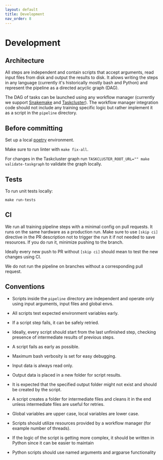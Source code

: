 ```yaml
---
layout: default
title: Development
nav_order: 8
---
```


# Development

## Architecture

All steps are independent and contain scripts that accept arguments, read input files from disk and output the results to disk.
It allows writing the steps in any language (currently it's historically mostly bash and Python) and 
represent the pipeline as a directed acyclic graph (DAG).

The DAG of tasks can be launched using any workflow manager 
(currently we support [Snakemake](snakemake.md) and [Taskcluster](task-cluster.md)).
The workflow manager integration code should not include any training specific logic but rather implement it as a script
in the `pipeline` directory.


## Before committing

Set up a local [poetry](https://python-poetry.org/) environment.

Make sure to run linter with `make fix-all`.

For changes in the Taskcluster graph run `TASKCLUSTER_ROOT_URL="" make validate-taskgraph` to validate the graph locally.

## Tests

To run unit tests locally:
```
make run-tests
```

## CI

We run all training pipeline steps with a minimal config on pull requests. It runs on the same hardware as a production run.
Make sure to use `[skip ci]` directive in the PR description not to trigger the run it if not needed to save resources. 
If you do run it, minimize pushing to the branch. 

Ideally every new push to PR without `[skip ci]` should mean to test the new changes using CI. 

We do not run the pipeline on branches without a corresponding pull request.


## Conventions
  
- Scripts inside the `pipeline` directory are independent and operate only using input arguments, input files 
  and global envs.
  
- All scripts test expected environment variables early.

- If a script step fails, it can be safely retried.

- Ideally, every script should start from the last unfinished step, 
  checking presence of intermediate results of previous steps.

- A script fails as early as possible.

- Maximum bash verbosity is set for easy debugging.

- Input data is always read only.

- Output data is placed in a new folder for script results.
  
- It is expected that the specified output folder might not exist and should be created by the script.

- A script creates a folder for intermediate files and cleans it in the end 
  unless intermediate files are useful for retries.
    
- Global variables are upper case, local variables are lower case.

- Scripts should utilize resources provided by a workflow manager (for example number of threads).

- If the logic of the script is getting more complex, it should be written in Python since it can be easier to maintain

- Python scripts should use named arguments and argparse functionality
  
